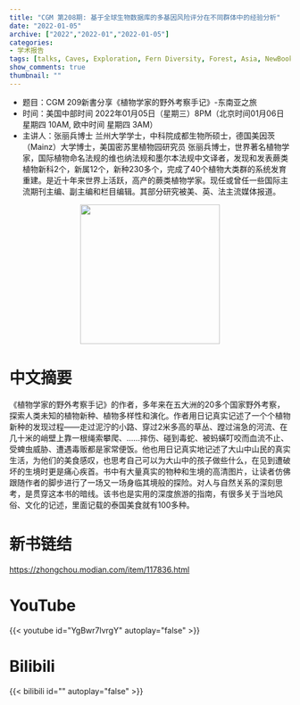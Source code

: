 ```yaml
---
title: "CGM 第208期: 基于全球生物数据库的多基因风险评分在不同群体中的经验分析"
date: "2022-01-05"
archive: ["2022","2022-01","2022-01-05"]
categories:
- 学术报告
tags: [talks, Caves, Exploration, Fern Diversity, Forest, Asia, NewBook]
show_comments: true
thumbnail: ""
---
```


- 题目：CGM 209新書分享《植物学家的野外考察手记》-东南亚之旅
- 时间：美国中部时间 2022年01月05日（星期三）8PM（北京时间01月06日 星期四 10AM, 欧中时间 星期四 3AM）
- 主讲人：张丽兵博士
兰州大学学士，中科院成都生物所硕士，德国美因茨（Mainz）大学博士，美国密苏里植物园研究员
张丽兵博士，世界著名植物学家，国际植物命名法规的维也纳法规和墨尔本法规中文译者，发现和发表蕨类植物新科2个，新属12个，新种230多个，完成了40个植物大类群的系统发育重建。是近十年来世界上活跃，高产的蕨类植物学家。现任或曾任一些国际主流期刊主编、副主编和栏目编辑。其部分研究被美、英、法主流媒体报道。
<div align="center">
<img src="https://i.ibb.co/vBTF42t/1.jpg" height=250>
</div>

# 中文摘要
《植物学家的野外考察手记》的作者，多年来在五大洲的20多个国家野外考察，探索人类未知的植物新种、植物多样性和演化。作者用日记真实记述了一个个植物新种的发现过程——走过泥泞的小路、穿过2米多高的草丛、蹚过湍急的河流、在几十米的峭壁上靠一根绳索攀爬、……摔伤、碰到毒蛇、被蚂蟥叮咬而血流不止、受蜱虫威胁、遭遇毒贩都是家常便饭。他也用日记真实地记述了大山中山民的真实生活，为他们的美食感叹，也思考自己可以为大山中的孩子做些什么，在见到遭破坏的生境时更是痛心疾首。书中有大量真实的物种和生境的高清图片，让读者仿佛跟随作者的脚步进行了一场又一场身临其境般的探险。对人与自然关系的深刻思考，是贯穿这本书的暗线。该书也是实用的深度旅游的指南，有很多关于当地风俗、文化的记述，里面记载的泰国美食就有100多种。

# 新书链结
https://zhongchou.modian.com/item/117836.html

# YouTube

{{< youtube id="YgBwr7lvrgY" autoplay="false" >}}

# Bilibili

{{< bilibili id="" autoplay="false" >}}
